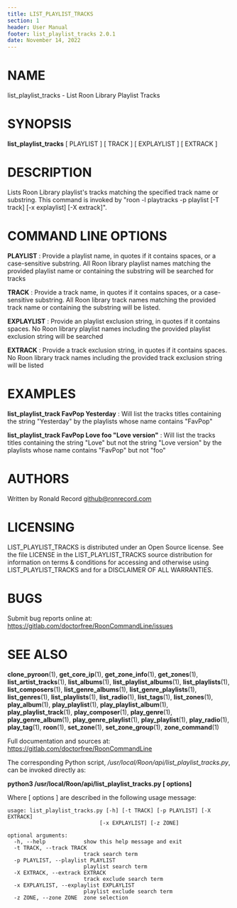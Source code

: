 ```yaml
---
title: LIST_PLAYLIST_TRACKS
section: 1
header: User Manual
footer: list_playlist_tracks 2.0.1
date: November 14, 2022
---
```

# NAME
list_playlist_tracks - List Roon Library Playlist Tracks

# SYNOPSIS
**list_playlist_tracks** [ PLAYLIST ] [ TRACK ] [ EXPLAYLIST ] [ EXTRACK ]

# DESCRIPTION
Lists Roon Library playlist's tracks matching the specified track name or substring. This command is invoked by "roon -l playtracks -p playlist [-T track] [-x explaylist] [-X extrack]".

# COMMAND LINE OPTIONS
**PLAYLIST**
: Provide a playlist name, in quotes if it contains spaces, or a case-sensitive substring. All Roon library playlist names matching the provided playlist name or containing the substring will be searched for tracks

**TRACK**
: Provide a track name, in quotes if it contains spaces, or a case-sensitive substring. All Roon library track names matching the provided track name or containing the substring will be listed.

**EXPLAYLIST**
: Provide an playlist exclusion string, in quotes if it contains spaces. No Roon library playlist names including the provided playlist exclusion string will be searched

**EXTRACK**
: Provide a track exclusion string, in quotes if it contains spaces. No Roon library track names including the provided track exclusion string will be listed

# EXAMPLES
**list_playlist_track FavPop Yesterday**
: Will list the tracks titles containing the string "Yesterday" by the playlists whose name contains "FavPop"

**list_playlist_track FavPop Love foo "Love version"**
: Will list the tracks titles containing the string "Love" but not the string "Love version" by the playlists whose name contains "FavPop" but not "foo"

# AUTHORS
Written by Ronald Record github@ronrecord.com

# LICENSING
LIST_PLAYLIST_TRACKS is distributed under an Open Source license.
See the file LICENSE in the LIST_PLAYLIST_TRACKS source distribution
for information on terms &amp; conditions for accessing and
otherwise using LIST_PLAYLIST_TRACKS and for a DISCLAIMER OF ALL WARRANTIES.

# BUGS
Submit bug reports online at: https://gitlab.com/doctorfree/RoonCommandLine/issues

# SEE ALSO
**clone_pyroon**(1), **get_core_ip**(1), **get_zone_info**(1), **get_zones**(1), **list_artist_tracks**(1), **list_albums**(1), **list_playlist_albums**(1), **list_playlists**(1), **list_composers**(1), **list_genre_albums**(1), **list_genre_playlists**(1), **list_genres**(1), **list_playlists**(1), **list_radio**(1), **list_tags**(1), **list_zones**(1), **play_album**(1), **play_playlist**(1), **play_playlist_album**(1), **play_playlist_track**(1), **play_composer**(1), **play_genre**(1), **play_genre_album**(1), **play_genre_playlist**(1), **play_playlist**(1), **play_radio**(1), **play_tag**(1), **roon**(1), **set_zone**(1), **set_zone_group**(1), **zone_command**(1)

Full documentation and sources at: https://gitlab.com/doctorfree/RoonCommandLine

The corresponding Python script, */usr/local/Roon/api/list_playlist_tracks.py*,
can be invoked directly as:

**python3 /usr/local/Roon/api/list_playlist_tracks.py [ options]**

Where [ options ] are described in the following usage message:

~~~~
usage: list_playlist_tracks.py [-h] [-t TRACK] [-p PLAYLIST] [-X EXTRACK]
                             [-x EXPLAYLIST] [-z ZONE]

optional arguments:
  -h, --help            show this help message and exit
  -t TRACK, --track TRACK
                        track search term
  -p PLAYLIST, --playlist PLAYLIST
                        playlist search term
  -X EXTRACK, --extrack EXTRACK
                        track exclude search term
  -x EXPLAYLIST, --explaylist EXPLAYLIST
                        playlist exclude search term
  -z ZONE, --zone ZONE  zone selection
~~~~
